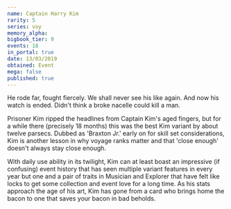 ```yaml
---
name: Captain Harry Kim
rarity: 5
series: voy
memory_alpha:
bigbook_tier: 9
events: 18
in_portal: true
date: 13/03/2019
obtained: Event
mega: false
published: true
---
```


He rode far, fought fiercely. We shall never see his like again. And now his watch is ended. Didn't think a broke nacelle could kill a man.

Prisoner Kim ripped the headlines from Captain Kim's aged fingers, but for a while there (precisely 18 months) this was the best Kim variant by about twelve parsecs. Dubbed as 'Braxton Jr.' early on for skill set considerations, Kim is another lesson in why voyage ranks matter and that 'close enough' doesn't always stay close enough.

With daily use ability in its twilight, Kim can at least boast an impressive (if confusing) event history that has seen multiple variant features in every year but one and a pair of traits in Musician and Explorer that have felt like locks to get some collection and event love for a long time. As his stats approach the age of his art, Kim has gone from a card who brings home the bacon to one that saves your bacon in bad beholds.
